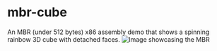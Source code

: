 # mbr-cube
An MBR (under 512 bytes) x86 assembly demo that shows a spinning rainbow 3D cube with detached faces.
![Image showcasing the MBR](https://i.imgur.com/TiNkNEC.png)
